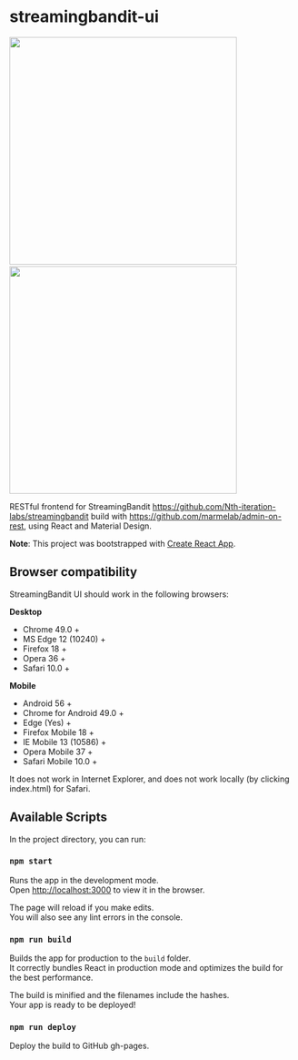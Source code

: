 # streamingbandit-ui

<img src="https://raw.githubusercontent.com/Nth-iteration-labs/streamingbandit-ui/master/img/experiments.png" width="400"/> &nbsp;&nbsp;&nbsp; <img src="https://raw.githubusercontent.com/Nth-iteration-labs/streamingbandit-ui/master/img/ab_test.png" width="400"/>

RESTful frontend for StreamingBandit https://github.com/Nth-iteration-labs/streamingbandit build with https://github.com/marmelab/admin-on-rest, using React and Material Design.

**Note**: This project was bootstrapped with [Create React App](https://github.com/facebookincubator/create-react-app).

## Browser compatibility

StreamingBandit UI should work in the following browsers:

**Desktop**
- Chrome 49.0	+
- MS Edge 12 (10240) + 
- Firefox 18 + 
- Opera 36 + 
- Safari 10.0 + 

**Mobile**
- Android 56 +
- Chrome for Android 49.0 +
- Edge (Yes) +
- Firefox Mobile 18 +
- IE Mobile 13 (10586) +
- Opera Mobile 37 +
- Safari Mobile 10.0 +

It does not work in Internet Explorer, and does not work locally (by clicking index.html) for Safari.

## Available Scripts

In the project directory, you can run:

### `npm start`

Runs the app in the development mode.<br>
Open [http://localhost:3000](http://localhost:3000) to view it in the browser.

The page will reload if you make edits.<br>
You will also see any lint errors in the console.

### `npm run build`

Builds the app for production to the `build` folder.<br>
It correctly bundles React in production mode and optimizes the build for the best performance.

The build is minified and the filenames include the hashes.<br>
Your app is ready to be deployed!

### `npm run deploy`

Deploy the build to GitHub gh-pages.

